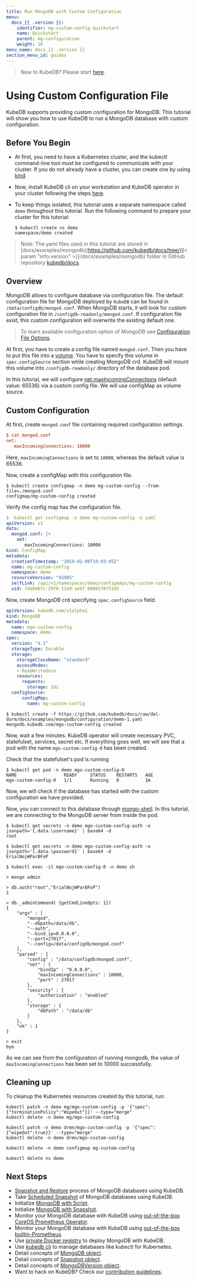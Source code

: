 ```yaml
---
title: Run MongoDB with Custom Configuration
menu:
  docs_{{ .version }}:
    identifier: mg-custom-config-quickstart
    name: Quickstart
    parent: mg-configuration
    weight: 10
menu_name: docs_{{ .version }}
section_menu_id: guides
---
```


> New to KubeDB? Please start [here](/docs/concepts/README.md).

# Using Custom Configuration File

KubeDB supports providing custom configuration for MongoDB. This tutorial will show you how to use KubeDB to run a MongoDB database with custom configuration.

## Before You Begin

- At first, you need to have a Kubernetes cluster, and the kubectl command-line tool must be configured to communicate with your cluster. If you do not already have a cluster, you can create one by using [kind](https://kind.sigs.k8s.io/docs/user/quick-start/).

- Now, install KubeDB cli on your workstation and KubeDB operator in your cluster following the steps [here](/docs/setup/install.md).

- To keep things isolated, this tutorial uses a separate namespace called `demo` throughout this tutorial. Run the following command to prepare your cluster for this tutorial:

  ```console
  $ kubectl create ns demo
  namespace/demo created
  ```

> Note: The yaml files used in this tutorial are stored in [docs/examples/mongodb](https://github.com/kubedb/docs/tree/{{< param "info.version" >}}/docs/examples/mongodb) folder in GitHub repository [kubedb/docs](https://github.com/kubedb/docs).

## Overview

MongoDB allows to configure database via configuration file. The default configuration file for MongoDB deployed by `KubeDB` can be found in `/data/configdb/mongod.conf`. When MongoDB starts, it will look for custom configuration file in `/configdb-readonly/mongod.conf`. If configuration file exist, this custom configuration will overwrite the existing default one.

> To learn available configuration option of MongoDB see [Configuration File Options](https://docs.mongodb.com/manual/reference/configuration-options/).

At first, you have to create a config file named `mongod.conf`. Then you have to put this file into a [volume](https://kubernetes.io/docs/concepts/storage/volumes/). You have to specify this volume  in `spec.configSource` section while creating MongoDB crd. KubeDB will mount this volume into `/configdb-readonly/` directory of the database pod.

In this tutorial, we will configure [net.maxIncomingConnections](https://docs.mongodb.com/manual/reference/configuration-options/#net.maxIncomingConnections) (default value: 65536) via a custom config file. We will use configMap as volume source.

## Custom Configuration

At first, create `mongod.conf` file containing required configuration settings.

```ini
$ cat mongod.conf
net:
   maxIncomingConnections: 10000
```

Here, `maxIncomingConnections` is set to `10000`, whereas the default value is 65536.

Now, create a configMap with this configuration file.

```console
$ kubectl create configmap -n demo mg-custom-config --from-file=./mongod.conf
configmap/mg-custom-config created
```

Verify the config map has the configuration file.

```yaml
$  kubectl get configmap -n demo mg-custom-config -o yaml
apiVersion: v1
data:
  mongod.conf: |+
    net:
       maxIncomingConnections: 10000
kind: ConfigMap
metadata:
  creationTimestamp: "2019-02-06T10:03:45Z"
  name: mg-custom-config
  namespace: demo
  resourceVersion: "91905"
  selfLink: /api/v1/namespaces/demo/configmaps/mg-custom-config
  uid: 7da0467c-29f6-11e9-aebf-080027875192
```

Now, create MongoDB crd specifying `spec.configSource` field.

```yaml
apiVersion: kubedb.com/v1alpha1
kind: MongoDB
metadata:
  name: mgo-custom-config
  namespace: demo
spec:
  version: "4.1"
  storageType: Durable
  storage:
    storageClassName: "standard"
    accessModes:
    - ReadWriteOnce
    resources:
      requests:
        storage: 1Gi
  configSource:
      configMap:
        name: mg-custom-config
```

```console
$ kubectl create -f https://github.com/kubedb/docs/raw/del-dorm/docs/examples/mongodb/configuration/demo-1.yaml
mongodb.kubedb.com/mgo-custom-config created
```

Now, wait a few minutes. KubeDB operator will create necessary PVC, statefulset, services, secret etc. If everything goes well, we will see that a pod with the name `mgo-custom-config-0` has been created.

Check that the statefulset's pod is running

```console
$ kubectl get pod -n demo mgo-custom-config-0
NAME                  READY     STATUS    RESTARTS   AGE
mgo-custom-config-0   1/1       Running   0          1m
```

Now, we will check if the database has started with the custom configuration we have provided.

Now, you can connect to this database through [mongo-shell](https://docs.mongodb.com/v3.4/mongo/). In this tutorial, we are connecting to the MongoDB server from inside the pod.

```console
$ kubectl get secrets -n demo mgo-custom-config-auth -o jsonpath='{.data.\username}' | base64 -d
root

$ kubectl get secrets -n demo mgo-custom-config-auth -o jsonpath='{.data.\password}' | base64 -d
ErialNojWParBFoP

$ kubectl exec -it mgo-custom-config-0 -n demo sh

> mongo admin

> db.auth("root","ErialNojWParBFoP")
1

> db._adminCommand( {getCmdLineOpts: 1})
{
	"argv" : [
		"mongod",
		"--dbpath=/data/db",
		"--auth",
		"--bind_ip=0.0.0.0",
		"--port=27017",
		"--config=/data/configdb/mongod.conf"
	],
	"parsed" : {
		"config" : "/data/configdb/mongod.conf",
		"net" : {
			"bindIp" : "0.0.0.0",
			"maxIncomingConnections" : 10000,
			"port" : 27017
		},
		"security" : {
			"authorization" : "enabled"
		},
		"storage" : {
			"dbPath" : "/data/db"
		}
	},
	"ok" : 1
}

> exit
bye
```

As we can see from the configuration of running mongodb, the value of `maxIncomingConnections` has been set to 10000 successfully.

## Cleaning up

To cleanup the Kubernetes resources created by this tutorial, run:

```console
kubectl patch -n demo mg/mgo-custom-config -p '{"spec":{"terminationPolicy":"WipeOut"}}' --type="merge"
kubectl delete -n demo mg/mgo-custom-config

kubectl patch -n demo drmn/mgo-custom-config -p '{"spec":{"wipeOut":true}}' --type="merge"
kubectl delete -n demo drmn/mgo-custom-config

kubectl delete -n demo configmap mg-custom-config

kubectl delete ns demo
```

## Next Steps

- [Snapshot and Restore](/docs/guides/mongodb/snapshot/backup-and-restore.md) process of MongoDB databases using KubeDB.
- Take [Scheduled Snapshot](/docs/guides/mongodb/snapshot/scheduled-backup.md) of MongoDB databases using KubeDB.
- Initialize [MongoDB with Script](/docs/guides/mongodb/initialization/using-script.md).
- Initialize [MongoDB with Snapshot](/docs/guides/mongodb/initialization/using-snapshot.md).
- Monitor your MongoDB database with KubeDB using [out-of-the-box CoreOS Prometheus Operator](/docs/guides/mongodb/monitoring/using-coreos-prometheus-operator.md).
- Monitor your MongoDB database with KubeDB using [out-of-the-box builtin-Prometheus](/docs/guides/mongodb/monitoring/using-builtin-prometheus.md).
- Use [private Docker registry](/docs/guides/mongodb/private-registry/using-private-registry.md) to deploy MongoDB with KubeDB.
- Use [kubedb cli](/docs/guides/mongodb/cli/cli.md) to manage databases like kubectl for Kubernetes.
- Detail concepts of [MongoDB object](/docs/concepts/databases/mongodb.md).
- Detail concepts of [Snapshot object](/docs/concepts/snapshot.md).
- Detail concepts of [MongoDBVersion object](/docs/concepts/catalog/mongodb.md).
- Want to hack on KubeDB? Check our [contribution guidelines](/docs/CONTRIBUTING.md).

